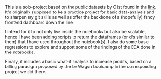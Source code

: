 This is a solo-project based on the public datasets by Olist found in the [link](https://www.kaggle.com/datasets/terencicp/e-commerce-dataset-by-olist-as-an-sqlite-database).
It's originally supposed to be a practice project for basic data-analysis and to sharpen my git skills
as well as offer the backbone of a (hopefully) fancy frontend dashboard down the line.

I intend for it to not only live inside the notebooks but also be scalable, hence I have been adding
scripts to return the dataframes (or dfs similar to them) that I have used throughout the notebook(s).
I also do some basic regressions to explore and support some of the findings of the EDA
done in the notebooks.

Finally, it includes a basic what-if analysis to increase prodits, based on a billing paradigm proposed by the Le Wagon
bootcamp in the corresponding project we did there.
